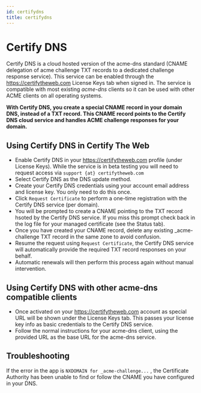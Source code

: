 ```yaml
---
id: certifydns
title: certifydns
---
```


# Certify DNS
Certify DNS is a cloud hosted version of the acme-dns standard (CNAME delegation of acme challenge TXT records to a dedicated challenge response service). This service can be enabled through the https://certifytheweb.com License Keys tab when signed in. The service is compatible with most existing *acme-dns* clients so it can be used with other ACME clients on all operating systems.

**With Certify DNS, you create a special CNAME record in your domain DNS, instead of a TXT record. This CNAME record points to the Certify DNS cloud service and handles ACME challenge responses for your domain.**

## Using Certify DNS in Certify The Web

- Enable Certify DNS in your https://certifytheweb.com profile (under License Keys). While the service is in beta testing you will need to request access via `support {at} certifytheweb.com`
- Select Certify DNS as the DNS update method.
- Create your Certify DNS credentials using your account email address and license key. You only need to do this once.
- Click `Request Certificate` to perform a one-time registration with the Certify DNS service (per domain).
- You will be prompted to create a CNAME pointing to the TXT record hsoted by the Certify DNS service. If you miss this prompt check back in the log file for your managed certificate (see the Status tab).
- Once you have created your CNAME record, delete any existing _acme-challenge TXT record in the same zone to avoid confusion.
- Resume the request using `Request Certificate`, the Certify DNS service will automatically provide the required TXT record responses on your behalf.
- Automatic renewals will then perform this process again without manual intervention.

## Using Certify DNS with other acme-dns compatible clients
- Once activated on your https://certifytheweb.com account as special URL will be shown under the License Keys tab. This passes your license key info as basic credentials to the Certify DNS service.
- Follow the normal instructions for your acme-dns client, using the provided URL as the base URL for the acme-dns service.
## Troubleshooting

If the error in the app is `NXDOMAIN for _acme-challenge...` , the Certificate Authority has been unable to find or follow the CNAME you have configured in your DNS.

    